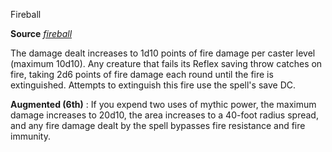Fireball

**Source** [_fireball_](spells/fireball.md#_fireball)

The damage dealt increases to 1d10 points of fire damage per caster level (maximum 10d10). Any creature that fails its Reflex saving throw catches on fire, taking 2d6 points of fire damage each round until the fire is extinguished. Attempts to extinguish this fire use the spell's save DC.

**Augmented (6th)** : If you expend two uses of mythic power, the maximum damage increases to 20d10, the area increases to a 40-foot radius spread, and any fire damage dealt by the spell bypasses fire resistance and fire immunity.

